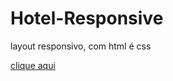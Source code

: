 # Hotel-Responsive
 layout responsivo, com html é css

<a href="https://kaesssantos.github.io/Hotel-Responsive/">clique aqui
